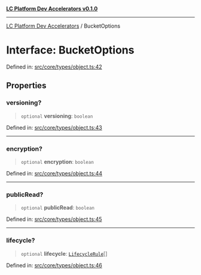 [**LC Platform Dev Accelerators v0.1.0**](../README.md)

***

[LC Platform Dev Accelerators](../globals.md) / BucketOptions

# Interface: BucketOptions

Defined in: [src/core/types/object.ts:42](https://github.com/stainedhead/lc-platform-dev-accelerators/blob/12c3626979e745866113de19cb4bb33222f28139/src/core/types/object.ts#L42)

## Properties

### versioning?

> `optional` **versioning**: `boolean`

Defined in: [src/core/types/object.ts:43](https://github.com/stainedhead/lc-platform-dev-accelerators/blob/12c3626979e745866113de19cb4bb33222f28139/src/core/types/object.ts#L43)

***

### encryption?

> `optional` **encryption**: `boolean`

Defined in: [src/core/types/object.ts:44](https://github.com/stainedhead/lc-platform-dev-accelerators/blob/12c3626979e745866113de19cb4bb33222f28139/src/core/types/object.ts#L44)

***

### publicRead?

> `optional` **publicRead**: `boolean`

Defined in: [src/core/types/object.ts:45](https://github.com/stainedhead/lc-platform-dev-accelerators/blob/12c3626979e745866113de19cb4bb33222f28139/src/core/types/object.ts#L45)

***

### lifecycle?

> `optional` **lifecycle**: [`LifecycleRule`](LifecycleRule.md)[]

Defined in: [src/core/types/object.ts:46](https://github.com/stainedhead/lc-platform-dev-accelerators/blob/12c3626979e745866113de19cb4bb33222f28139/src/core/types/object.ts#L46)

